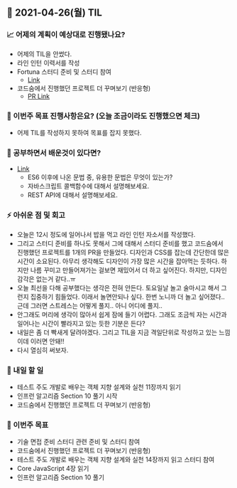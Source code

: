 ## 📆 2021-04-26(월) TIL

### 📈 어제의 계획이 예상대로 진행됐나요?
- 어제의 TIL을 안썼다.
- 라인 인턴 이력서를 작성
- Fortuna 스터디 준비 및 스터디 참여
  - [Link](https://github.com/Fortuna-Study/Frontend-Interview-Library/tree/main/week_5/seungmin)
- 코드숨에서 진행했던 프로젝트 더 꾸며보기 (반응형)
  - [PR Link](https://github.com/CodeSoom/ConStu/pull/174)

### 🦄 이번주 목표 진행사항은요? (오늘 조금이라도 진행했으면 체크)
- 어제 TIL를 작성하지 못하여 목표를 잡지 못했다.

### 🤔 공부하면서 배운것이 있다면?
- [Link](https://github.com/Fortuna-Study/Frontend-Interview-Library/tree/main/week_5/seungmin)
  - ES6 이후에 나온 문법 중, 유용한 문법은 무엇이 있는가?
  - 자바스크립트 콜백함수에 대해서 설명해보세요.
  - REST API에 대해서 설명해보세요.

### ⚡ 아쉬운 점 및 회고
- 오늘은 12시 정도에 일어나서 밥을 먹고 라인 인턴 자소서를 작성했다.
- 그리고 스터디 준비를 하나도 못해서 그에 대해서 스터디 준비를 했고 코드숨에서 진행했던 프로젝트를 1개의 PR을 만들었다. 디자인과 CSS를 잡는데 간단한데 많은 시간이 소요된다. 아무리 생각해도 디자인이 가장 많은 시간을 잡아먹는 듯하다. 하지만 나름 꾸미고 만들어져가는 걸보면 재밌어서 더 하고 싶어진다. 하지만, 디자인 감각은 없는거 같다..ㅠ
- 오늘 최선을 다해 공부했다는 생각은 전혀 안든다. 토요일날 놀고 술마시고 해서 그런지 집중하기 힘들었다. 이래서 놀면안되나 싶다. 한번 노니까 더 놀고 싶어졌다.. 근데 그러면 스트레스는 어떻게 풀지.. 아니 어디에 풀지..
- 안그래도 머리에 생각이 많아서 쉽게 잠에 들기 어렵다. 그래도 조금씩 자는 시간과 일어나는 시간이 빨라지고 있는 듯한 기분은 든다?
- 내일은 좀 더 빡새게 달려야겠다. 그리고 TIL을 지금 격일단위로 작성하고 있는 느낌이데 이러면 안돼!!
- 다시 열심히 써보자.

### 🚀 내일 할 일
- 테스트 주도 개발로 배우는 객체 지향 설계와 실천 11장까지 읽기
- 인프런 알고리즘 Section 10 풀기 시작
- 코드숨에서 진행했던 프로젝트 더 꾸며보기 (반응형)

### 🎯 이번주 목표
- 기술 면접 준비 스터디 관련 준비 및 스터디 참여
- 코드숨에서 진행했던 프로젝트 더 꾸며보기 (반응형)
- 테스트 주도 개발로 배우는 객체 지향 설계와 실천 14장까지 읽고 스터디 참여
- Core JavaScript 4장 읽기
- 인프런 알고리즘 Section 10 풀기
